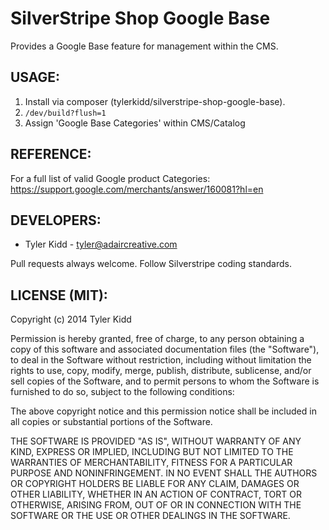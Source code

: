 SilverStripe Shop Google Base
========================

Provides a Google Base feature for management within the CMS.

USAGE:
------
1. Install via composer (tylerkidd/silverstripe-shop-google-base).
2. `/dev/build?flush=1`
3. Assign 'Google Base Categories' within CMS/Catalog

REFERENCE:
----------
For a full list of valid Google product Categories:
https://support.google.com/merchants/answer/160081?hl=en


DEVELOPERS:
-----------
* Tyler Kidd - tyler@adaircreative.com

Pull requests always welcome. Follow Silverstripe coding standards.


LICENSE (MIT):
--------------
Copyright (c) 2014 Tyler Kidd

Permission is hereby granted, free of charge, to any person obtaining a copy of
this software and associated documentation files (the "Software"), to deal in
the Software without restriction, including without limitation the rights to use,
copy, modify, merge, publish, distribute, sublicense, and/or sell copies of the
Software, and to permit persons to whom the Software is furnished to do so, subject
to the following conditions:

The above copyright notice and this permission notice shall be included in all copies
or substantial portions of the Software.

THE SOFTWARE IS PROVIDED "AS IS", WITHOUT WARRANTY OF ANY KIND, EXPRESS OR IMPLIED,
INCLUDING BUT NOT LIMITED TO THE WARRANTIES OF MERCHANTABILITY, FITNESS FOR A PARTICULAR
PURPOSE AND NONINFRINGEMENT. IN NO EVENT SHALL THE AUTHORS OR COPYRIGHT HOLDERS BE LIABLE
FOR ANY CLAIM, DAMAGES OR OTHER LIABILITY, WHETHER IN AN ACTION OF CONTRACT, TORT OR
OTHERWISE, ARISING FROM, OUT OF OR IN CONNECTION WITH THE SOFTWARE OR THE USE OR OTHER
DEALINGS IN THE SOFTWARE.
